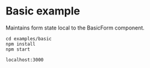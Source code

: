 # Basic example

Maintains form state local to the BasicForm component.

```
cd examples/basic
npm install
npm start

localhost:3000
```